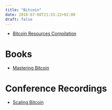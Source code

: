 ```yaml
---
title: "Bitcoin"
date: 2018-07-08T21:53:22+02:00
draft: false
---
```


- [Bitcoin Resources Compilation](https://lopp.net/bitcoin.html)

# Books

- [Mastering Bitcoin](https://github.com/bitcoinbook/bitcoinbook)

# Conference Recordings

- [Scaling Bitcoin](https://scalingbitcoin.org/presentations)